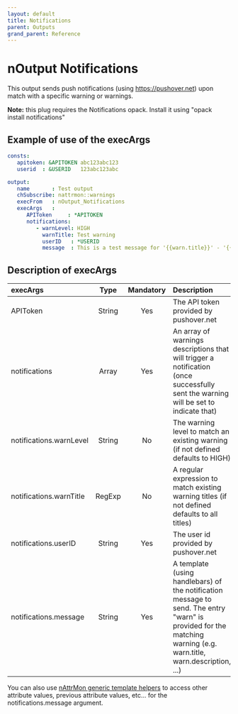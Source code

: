 ```yaml
---
layout: default
title: Notifications
parent: Outputs
grand_parent: Reference
---
```

# nOutput Notifications

This output sends push notifications (using https://pushover.net) upon match with a specific warning or warnings. 

**Note:** this plug requires the Notifications opack. Install it using "opack install notifications"

## Example of use of the execArgs

````yaml
consts:
   apitoken: &APITOKEN abc123abc123
   userid  : &USERID   123abc123abc

output:
   name       : Test output
   chSubscribe: nattrmon::warnings
   execFrom   : nOutput_Notifications
   execArgs   :
      APIToken     : *APITOKEN
      notifications:
         - warnLevel: HIGH
           warnTitle: Test warning
           userID   : *USERID
           message  : This is a test message for '{{warn.title}}' - '{{warn.description}}'
````

## Description of execArgs

| execArgs | Type | Mandatory | Description |
|:---------|:----:|:---------:|:------------|
| APIToken | String | Yes | The API token provided by pushover.net |
| notifications | Array | Yes | An array of warnings descriptions that will trigger a notification (once successfully sent the warning will be set to indicate that) |
| notifications.warnLevel | String | No | The warning level to match an existing warning (if not defined defaults to HIGH) |
| notifications.warnTitle | RegExp | No | A regular expression to match existing warning titles (if not defined defaults to all titles) |
| notifications.userID | String | Yes | The user id provided by pushover.net |
| notifications.message | String | Yes | A template (using handlebars) of the notification message to send. The entry "warn" is provided for the matching warning (e.g. warn.title, warn.description, ...) |

You can also use [nAttrMon generic template helpers](nAttrMon-template-helpers) to access other attribute values, previous attribute values, etc... for the notifications.message argument.